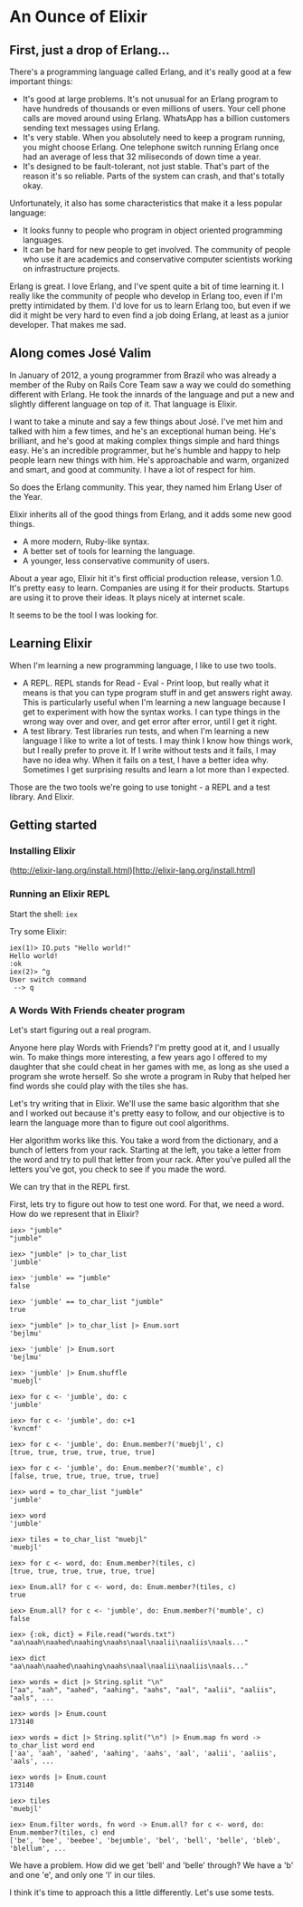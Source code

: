 # An Ounce of Elixir

## First, just a drop of Erlang...

There's a programming language called Erlang, and it's really good at a few important things:

* It's good at large problems. It's not unusual for an Erlang program to have hundreds of thousands or even millions of users. Your cell phone calls are moved around using Erlang. WhatsApp has a billion customers sending text messages using Erlang.
* It's very stable. When you absolutely need to keep a program running, you might choose Erlang. One telephone switch running Erlang once had an average of less that 32 miliseconds of down time a year.
* It's designed to be fault-tolerant, not just stable. That's part of the reason it's so reliable. Parts of the system can crash, and that's totally okay.

Unfortunately, it also has some characteristics that make it a less popular language:

* It looks funny to people who program in object oriented programming languages.
* It can be hard for new people to get involved. The community of people who use it are academics and conservative computer scientists working on infrastructure projects.

Erlang is great. I love Erlang, and I've spent quite a bit of time learning it. I really like the community of people who develop in Erlang too, even if I'm pretty intimidated by them. I'd love for us to learn Erlang too, but even if we did it might be very hard to even find a job doing Erlang, at least as a junior developer. That makes me sad.

## Along comes José Valim

In January of 2012, a young programmer from Brazil who was already a member of the Ruby on Rails Core Team saw a way we could do something different with Erlang. He took the innards of the language and put a new and slightly different language on top of it. That language is Elixir.

I want to take a minute and say a few things about José. I've met him and talked with him a few times, and he's an exceptional human being. He's brilliant, and he's good at making complex things simple and hard things easy. He's an incredible programmer, but he's humble and happy to help people learn new things with him. He's approachable and warm, organized and smart, and good at community. I have a lot of respect for him.

So does the Erlang community. This year, they named him Erlang User of the Year.

Elixir inherits all of the good things from Erlang, and it adds some new good things.

* A more modern, Ruby-like syntax.
* A better set of tools for learning the language.
* A younger, less conservative community of users.

About a year ago, Elixir hit it's first official production release, version 1.0. It's pretty easy to learn. Companies are using it for their products. Startups are using it to prove their ideas. It plays nicely at internet scale.

It seems to be the tool I was looking for.

## Learning Elixir

When I'm learning a new programming language, I like to use two tools.

* A REPL. REPL stands for Read - Eval - Print loop, but really what it means is that you can type program stuff in and get answers right away. This is particularly useful when I'm learning a new language because I get to experiment with how the syntax works. I can type things in the wrong way over and over, and get error after error, until I get it right.
* A test library. Test libraries run tests, and when I'm learning a new language I like to write a lot of tests. I may think I know how things work, but I really prefer to prove it. If I write without tests and it fails, I may have no idea why. When it fails on a test, I have a better idea why. Sometimes I get surprising results and learn a lot more than I expected.

Those are the two tools we're going to use tonight - a REPL and a test library. And Elixir.

## Getting started

### Installing Elixir

(http://elixir-lang.org/install.html)[http://elixir-lang.org/install.html]

### Running an Elixir REPL

Start the shell: `iex`

Try some Elixir:

```
iex(1)> IO.puts "Hello world!"
Hello world!
:ok
iex(2)> ^g
User switch command
 --> q
```

### A Words With Friends cheater program

Let's start figuring out a real program.

Anyone here play Words with Friends? I'm pretty good at it, and I usually win. To make things more interesting, a few years ago I offered to my daughter that she could cheat in her games with me, as long as she used a program she wrote herself. So she wrote a program in Ruby that helped her find words she could play with the tiles she has.

Let's try writing that in Elixir. We'll use the same basic algorithm that she and I worked out because it's pretty easy to follow, and our objective is to learn the language more than to figure out cool algorithms.

Her algorithm works like this. You take a word from the dictionary, and a bunch of letters from your rack. Starting at the left, you take a letter from the word and try to pull that letter from your rack. After you've pulled all the letters you've got, you check to see if you made the word.

We can try that in the REPL first.

First, lets try to figure out how to test one word. For that, we need a word. How do we represent that in Elixir?

```
iex> "jumble"
"jumble"

iex> "jumble" |> to_char_list
'jumble'

iex> 'jumble' == "jumble"
false

iex> 'jumble' == to_char_list "jumble"
true

iex> "jumble" |> to_char_list |> Enum.sort
'bejlmu'

iex> 'jumble' |> Enum.sort
'bejlmu'

iex> 'jumble' |> Enum.shuffle
'muebjl'

iex> for c <- 'jumble', do: c
'jumble'

iex> for c <- 'jumble', do: c+1
'kvncmf'

iex> for c <- 'jumble', do: Enum.member?('muebjl', c)
[true, true, true, true, true, true]

iex> for c <- 'jumble', do: Enum.member?('mumble', c)
[false, true, true, true, true, true]

iex> word = to_char_list "jumble"
'jumble'

iex> word
'jumble'

iex> tiles = to_char_list "muebjl"
'muebjl'

iex> for c <- word, do: Enum.member?(tiles, c)
[true, true, true, true, true, true]

iex> Enum.all? for c <- word, do: Enum.member?(tiles, c)
true

iex> Enum.all? for c <- 'jumble', do: Enum.member?('mumble', c)
false

iex> {:ok, dict} = File.read("words.txt")
"aa\naah\naahed\naahing\naahs\naal\naalii\naaliis\naals..."

iex> dict
"aa\naah\naahed\naahing\naahs\naal\naalii\naaliis\naals..."

iex> words = dict |> String.split "\n"
["aa", "aah", "aahed", "aahing", "aahs", "aal", "aalii", "aaliis", "aals", ...

iex> words |> Enum.count
173140

iex> words = dict |> String.split("\n") |> Enum.map fn word -> to_char_list word end
['aa', 'aah', 'aahed', 'aahing', 'aahs', 'aal', 'aalii', 'aaliis', 'aals', ...

iex> words |> Enum.count
173140

iex> tiles
'muebjl'

iex> Enum.filter words, fn word -> Enum.all? for c <- word, do: Enum.member?(tiles, c) end
['be', 'bee', 'beebee', 'bejumble', 'bel', 'bell', 'belle', 'bleb', 'blellum', ...
```

We have a problem. How did we get 'bell' and 'belle' through? We have a 'b' and one 'e', and only one 'l' in our tiles.

I think it's time to approach this a little differently. Let's use some tests.


